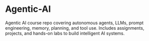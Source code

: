 # Agentic-AI
Agentic AI course repo covering autonomous agents, LLMs, prompt engineering, memory, planning, and tool use. Includes assignments, projects, and hands-on labs to build intelligent AI systems.
